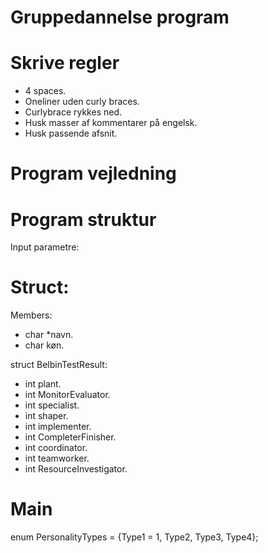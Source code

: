 # Gruppedannelse program
# Skrive regler
- 4 spaces.
- Oneliner uden curly braces.
- Curlybrace rykkes ned.
- Husk masser af kommentarer på engelsk.
- Husk passende afsnit.

# Program vejledning

# Program struktur
Input parametre:


# Struct:
Members:
- char *navn.
- char køn.

struct BelbinTestResult:
- int plant.
- int MonitorEvaluator.
- int specialist.
- int shaper.
- int implementer.
- int CompleterFinisher.
- int coordinator.
- int teamworker.
- int ResourceInvestigator.

# Main
enum PersonalityTypes = {Type1 = 1, Type2, Type3, Type4};
